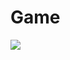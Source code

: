 # Game

<a href = "https://github.com/ozgun-kara/Game" target = "_blank"> <img src = "https://i.ibb.co/hWPSL6L/SS.jpg" /> </a>
